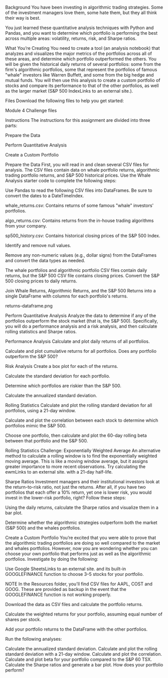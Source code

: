 Background
You have been investing in algorithmic trading strategies. Some of the investment managers love them, some hate them, but they all think their way is best.

You just learned these quantitative analysis techniques with Python and Pandas, and you want to determine which portfolio is performing the best across multiple areas: volatility, returns, risk, and Sharpe ratios.

What You’re Creating
You need to create a tool (an analysis notebook) that analyzes and visualizes the major metrics of the portfolios across all of these areas, and determine which portfolio outperformed the others. You will be given the historical daily returns of several portfolios: some from the firm's algorithmic portfolios, some that represent the portfolios of famous "whale" investors like Warren Buffett, and some from the big hedge and mutual funds. You will then use this analysis to create a custom portfolio of stocks and compare its performance to that of the other portfolios, as well as the larger market (S&P 500 IndexLinks to an external site.).

Files
Download the following files to help you get started:

Module 4 Challenge files

Instructions
The instructions for this assignment are divided into three parts:

Prepare the Data

Perform Quantitative Analysis

Create a Custom Portfolio

Prepare the Data
First, you will read in and clean several CSV files for analysis. The CSV files contain data on whale portfolio returns, algorithmic trading portfolio returns, and S&P 500 historical prices. Use the Whale Analysis starter code to complete the following steps:

Use Pandas to read the following CSV files into DataFrames. Be sure to convert the dates to a DateTimeIndex.

whale_returns.csv: Contains returns of some famous "whale" investors' portfolios.

algo_returns.csv: Contains returns from the in-house trading algorithms from your company.

sp500_history.csv: Contains historical closing prices of the S&P 500 Index.

Identify and remove null values.

Remove any non-numeric values (e.g., dollar signs) from the DataFrames and convert the data types as needed.

The whale portfolios and algorithmic portfolio CSV files contain daily returns, but the S&P 500 CSV file contains closing prices. Convert the S&P 500 closing prices to daily returns.

Join Whale Returns, Algorithmic Returns, and the S&P 500 Returns into a single DataFrame with columns for each portfolio's returns.

returns-dataframe.png

Perform Quantitative Analysis
Analyze the data to determine if any of the portfolios outperform the stock market (that is, the S&P 500). Specifically, you will do a performance analysis and a risk analysis, and then calculate rolling statistics and Sharpe ratios.

Performance Analysis
Calculate and plot daily returns of all portfolios.

Calculate and plot cumulative returns for all portfolios. Does any portfolio outperform the S&P 500?

Risk Analysis
Create a box plot for each of the returns.

Calculate the standard deviation for each portfolio.

Determine which portfolios are riskier than the S&P 500.

Calculate the annualized standard deviation.

Rolling Statistics
Calculate and plot the rolling standard deviation for all portfolios, using a 21-day window.

Calculate and plot the correlation between each stock to determine which portfolios mimic the S&P 500.

Choose one portfolio, then calculate and plot the 60-day rolling beta between that portfolio and the S&P 500.

Rolling Statistics Challenge: Exponentially Weighted Average
An alternative method to calculate a rolling window is to find the exponentially weighted moving average. This is like a moving window average, but it assigns greater importance to more recent observations. Try calculating the ewmLinks to an external site. with a 21-day half-life.

Sharpe Ratios
Investment managers and their institutional investors look at the return-to-risk ratio, not just the returns. After all, if you have two portfolios that each offer a 10% return, yet one is lower risk, you would invest in the lower-risk portfolio, right? Follow these steps:

Using the daily returns, calculate the Sharpe ratios and visualize them in a bar plot.

Determine whether the algorithmic strategies outperform both the market (S&P 500) and the whales portfolios.

Create a Custom Portfolio
You’re excited that you were able to prove that the algorithmic trading portfolios are doing so well compared to the market and whales portfolios. However, now you are wondering whether you can choose your own portfolio that performs just as well as the algorithmic portfolios. Investigate by doing the following:

Use Google SheetsLinks to an external site. and its built-in GOOGLEFINANCE function to choose 3–5 stocks for your portfolio.

NOTE
In the Resources folder, you'll find CSV files for AAPL, COST and GOOG. These are provided as backup in the event that the GOOGLEFINANCE function is not working properly.

Download the data as CSV files and calculate the portfolio returns.

Calculate the weighted returns for your portfolio, assuming equal number of shares per stock.

Add your portfolio returns to the DataFrame with the other portfolios.

Run the following analyses:

Calculate the annualized standard deviation.
Calculate and plot the rolling standard deviation with a 21-day window.
Calculate and plot the correlation.
Calculate and plot beta for your portfolio compared to the S&P 60 TSX.
Calculate the Sharpe ratios and generate a bar plot.
How does your portfolio perform?

